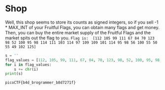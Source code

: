 # Shop

Well, this shop seems to store its counts as signed integers, so if you sell -1 * MAX_INT of your Fruitful Flags, you can obtain many flags and get money.
Then, you can buy the entire market supply of the Fruitful Flags and the market spits out the flag to you.
`Flag is:  [112 105 99 111 67 84 70 123 98 52 100 95 98 114 111 103 114 97 109 109 101 114 95 98 56 100 55 50 55 49 102 125]`

```python
s = ''
flag_values = [112, 105, 99, 111, 67, 84, 70, 123, 98, 52, 100, 95, 98, 114, 111, 103, 114, 97, 109, 109, 101, 114, 95, 98, 56, 100, 55, 50, 55, 49, 102, 125]
for i in flag_values:
	s += chr(i)
print(s)
```

`picoCTF{b4d_brogrammer_b8d7271f}`
